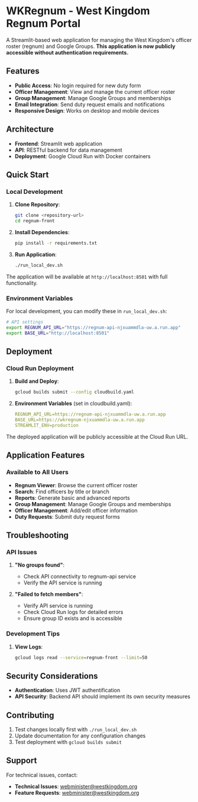 # WKRegnum - West Kingdom Regnum Portal

A Streamlit-based web application for managing the West Kingdom's officer roster (regnum) and Google Groups. **This application is now publicly accessible without authentication requirements.**

## Features

- **Public Access**: No login required for new duty form
- **Officer Management**: View and manage the current officer roster
- **Group Management**: Manage Google Groups and memberships
- **Email Integration**: Send duty request emails and notifications
- **Responsive Design**: Works on desktop and mobile devices

## Architecture

- **Frontend**: Streamlit web application
- **API**: RESTful backend for data management
- **Deployment**: Google Cloud Run with Docker containers

## Quick Start

### Local Development

1. **Clone Repository**:
   ```bash
   git clone <repository-url>
   cd regnum-front
   ```

2. **Install Dependencies**:
   ```bash
   pip install -r requirements.txt
   ```

3. **Run Application**:
   ```bash
   ./run_local_dev.sh
   ```

The application will be available at `http://localhost:8501` with full functionality.

### Environment Variables

For local development, you can modify these in `run_local_dev.sh`:

```bash
# API settings  
export REGNUM_API_URL="https://regnum-api-njxuammdla-uw.a.run.app"
export BASE_URL="http://localhost:8501"
```

## Deployment

### Cloud Run Deployment

1. **Build and Deploy**:
   ```bash
   gcloud builds submit --config cloudbuild.yaml
   ```

2. **Environment Variables** (set in cloudbuild.yaml):
   ```yaml
   REGNUM_API_URL=https://regnum-api-njxuammdla-uw.a.run.app
   BASE_URL=https://wkregnum-njxuammdla-uw.a.run.app
   STREAMLIT_ENV=production
   ```

The deployed application will be publicly accessible at the Cloud Run URL.

## Application Features

### Available to All Users

- **Regnum Viewer**: Browse the current officer roster
- **Search**: Find officers by title or branch
- **Reports**: Generate basic and advanced reports
- **Group Management**: Manage Google Groups and memberships
- **Officer Management**: Add/edit officer information
- **Duty Requests**: Submit duty request forms

## Troubleshooting

### API Issues

1. **"No groups found"**:
   - Check API connectivity to regnum-api service
   - Verify the API service is running

2. **"Failed to fetch members"**:
   - Verify API service is running
   - Check Cloud Run logs for detailed errors
   - Ensure group ID exists and is accessible

### Development Tips

1. **View Logs**:
   ```bash
   gcloud logs read --service=regnum-front --limit=50
   ```

## Security Considerations


- **Authentication**: Uses JWT authentification
- **API Security**: Backend API should implement its own security measures

## Contributing

1. Test changes locally first with `./run_local_dev.sh`
2. Update documentation for any configuration changes
3. Test deployment with `gcloud builds submit`

## Support

For technical issues, contact:
- **Technical Issues**: webminister@westkingdom.org
- **Feature Requests**: webminister@westkingdom.org

